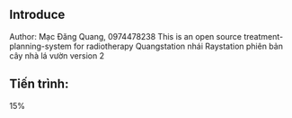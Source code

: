 ## Introduce
Author: Mạc Đăng Quang, 0974478238
This is an open source treatment-planning-system for radiotherapy
Quangstation nhái Raystation phiên bản cây nhà lá vườn version 2 
## Tiến trình:
15%

